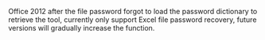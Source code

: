 Office 2012 after the file password forgot to load the password dictionary to retrieve the tool, currently only support Excel file password recovery, future versions will gradually increase the function.

